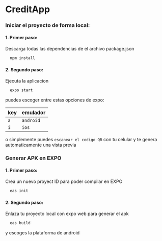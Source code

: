# CreditApp

### Iniciar el proyecto de forma local:

#### 1. Primer paso:

Descarga todas las dependencias de el archivo package.json

```bash
  npm install
```

#### 2. Segundo paso:

Ejecuta la aplicacion

```bash
  expo start
```

puedes escoger entre estas opciones de expo:

| key | emulador  |
| :-- | :-------- |
| `a` | `android` |
| `i` | `ios`     |

o simplemente puedes `escanear el codigo QR` con tu celular y te genera automaticamente una vista previa

### Generar APK en EXPO

#### 1. Primer paso:

Crea un nuevo proyect ID para poder compilar en EXPO

```bash
  eas init
```

#### 2. Segundo paso:

Enlaza tu proyecto local con expo web para generar el apk

```bash
  eas build
```

y escoges la plataforma de android
